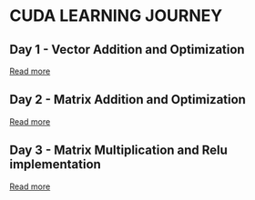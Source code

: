 # CUDA LEARNING JOURNEY  

## Day 1 - Vector Addition and Optimization  
[Read more](day1/info.md)

## Day 2 - Matrix Addition and Optimization
[Read more](day2/info_2.md)

## Day 3 - Matrix Multiplication and Relu implementation
[Read more](day3\info_mul.md)